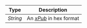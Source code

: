 |   Type   |                         Description                          |
| :------: | :----------------------------------------------------------: |
| *String* | An [*xPub*](/docs/dev-resources/documentation/javascript-sdk-ref/types#xpub) in hex format |
